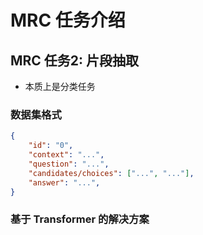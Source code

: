 # MRC 任务介绍

## MRC 任务2: 片段抽取

- 本质上是分类任务

### 数据集格式

```json
{
    "id": "0",
    "context": "...",
    "question": "...",
    "candidates/choices": ["...", "..."],
    "answer": "...",
}
```

### 基于 Transformer 的解决方案
